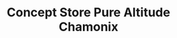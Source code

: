 ---
title: "Concept Store Pure Altitude Chamonix"
url: /chamonix-mont-blanc/concept-store-pure-altitude-chamonix/
shop: Kosmetik
---